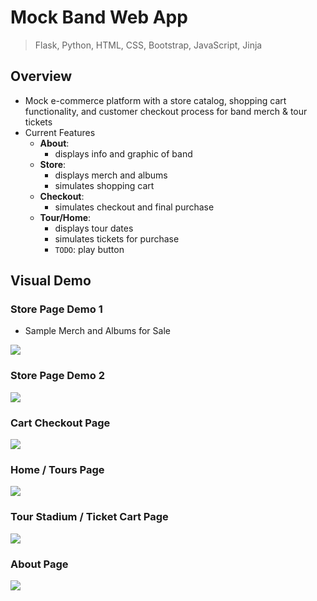 # Mock Band Web App

> Flask, Python, HTML, CSS, Bootstrap, JavaScript, Jinja

## Overview
* Mock e-commerce platform with a store catalog, shopping cart functionality, and customer checkout process for band merch & tour tickets
* Current Features
  * __About__: 
    * displays info and graphic of band
  * __Store__: 
    * displays merch and albums
    * simulates shopping cart
  * __Checkout__:
    * simulates checkout and final purchase
  * __Tour/Home__: 
    * displays tour dates
    * simulates tickets for purchase
    * ```TODO```: play button

## Visual Demo

### Store Page Demo 1
* Sample Merch and Albums for Sale
<img src="https://github.com/jschhie/band-web-app/blob/main/newdemos/merch.png">

### Store Page Demo 2
<img src="https://github.com/jschhie/band-web-app/blob/main/newdemos/cart.png">

### Cart Checkout Page
<img src="https://github.com/jschhie/band-web-app/blob/main/newdemos/centered-checkout.png">

### Home / Tours Page
<img src="https://github.com/jschhie/band-web-app/blob/main/newdemos/newtours.png">

### Tour Stadium / Ticket Cart Page
<img src="https://github.com/jschhie/band-web-app/blob/main/newdemos/new%20tickets2.png">

### About Page
<img src="https://github.com/jschhie/band-web-app/blob/main/newdemos/about.png">

